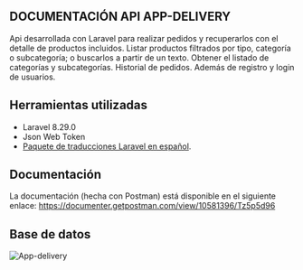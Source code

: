

## DOCUMENTACIÓN API APP-DELIVERY

Api desarrollada con Laravel para realizar pedidos y recuperarlos con el detalle de productos incluidos. 
Listar productos filtrados por tipo, categoría o subcategoría; o buscarlos a partir de un texto. 
Obtener el listado de categorías y subcategorías. 
Historial de pedidos.
Además de registro y login de usuarios.


## Herramientas utilizadas

- Laravel 8.29.0
- Json Web Token
- [Paquete de traducciones Laravel en español](https://github.com/Laraveles/spanish).

## Documentación 

La documentación (hecha con Postman) está disponible en el siguiente enlace:
https://documenter.getpostman.com/view/10581396/Tz5p5d96

## Base de datos

![App-delivery](http://binarysunsetestudio.com/ext_img/DB-app-delivery.PNG)

